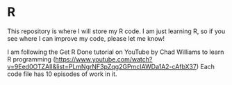# R

This repository is where I will store my R code. I am just learning R, so if you see where I can improve my code, please let me know!

I am following the Get R Done tutorial on YouTube by Chad Williams to learn R programming (https://www.youtube.com/watch?v=9Eed0OTZAlI&list=PLmNgrNF3pZqg2GPmcIAWDa1A2-cAfbX37)
Each code file has 10 episodes of work in it.
